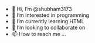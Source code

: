 - 👋 Hi, I’m @shubham3173
- 👀 I’m interested in programming
- 🌱 I’m currently learning HTML
- 💞️ I’m looking to collaborate on 
- 📫 How to reach me ...

<!---
shubham3173/shubham3173 is a ✨ special ✨ repository because its `README.md` (this file) appears on your GitHub profile.
You can click the Preview link to take a look at your changes.
--->
